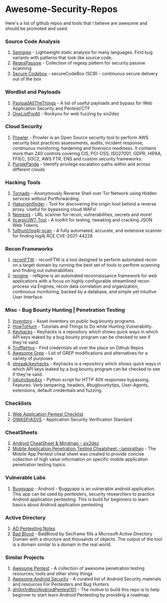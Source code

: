 # Awesome-Security-Repos
Here's a list of github repos and tools that I believe are awesome and should be promoted and used. 


### Source Code Analysis
1. [Semgrep](https://github.com/returntocorp/semgrep) - Lightweight static analysis for many languages. Find bug variants with patterns that look like source code. 
2. [RegexPassive](https://github.com/hahwul/RegexPassive) - Collection of regexp pattern for security passive scanning 
3. [Secure Codebox](https://github.com/secureCodeBox/secureCodeBox) - secureCodeBox (SCB) - continuous secure delivery out of the box 

### Wordlist and Payloads
1. [PayloadAllTheThings](https://github.com/swisskyrepo/PayloadsAllTheThings) - A list of useful payloads and bypass for Web Application Security and Pentest/CTF
2. [OneListForAll](https://github.com/six2dez/OneListForAll) - Rockyou for web fuzzing by six2dez

### Cloud Security
1. [Prowler](https://github.com/prowler-cloud/prowler) - Prowler is an Open Source security tool to perform AWS security best practices assessments, audits, incident response, continuous monitoring, hardening and forensics readiness. It contains more than 240 controls covering CIS, PCI-DSS, ISO27001, GDPR, HIPAA, FFIEC, SOC2, AWS FTR, ENS and custom security frameworks. 
2. [PurplePanda](https://github.com/carlospolop/PurplePanda) - Identify privilege escalation paths within and across different clouds 

### Hacking Tools
1. [Tornado](https://github.com/samet-g/tornado) - Anonymously Reverse Shell over Tor Network using Hidden services without Portforwarding. 
2. [Hakoriginfinder](https://github.com/hakluke/hakoriginfinder) - Tool for discovering the origin host behind a reverse proxy. Useful for bypassing cloud WAFs!
3. [Nemesis](https://github.com/machinexa2/Nemesis) - URL scanner for recon, vulnerabilities, secrets and more! 
4. [ticarpi/JWT Tool](https://github.com/ticarpi/jwt_tool) - A toolkit for testing, tweaking and cracking JSON Web Tokens
5. [fullhunt/log4j-scan](https://github.com/fullhunt/log4j-scan) - A fully automated, accurate, and extensive scanner for finding log4j RCE CVE-2021-44228

### Recon Frameworks
1. [reconFTW](https://github.com/six2dez/reconftw) - reconFTW is a tool designed to perform automated recon on a target domain by running the best set of tools to perform scanning and finding out vulnerabilities
2. [rengine](https://github.com/yogeshojha/rengine) - reNgine is an automated reconnaissance framework for web applications with a focus on highly configurable streamlined recon process via Engines, recon data correlation and organization, continuous monitoring, backed by a database, and simple yet intuitive User Interface. 

### Misc - Bug Bounty Hunting | Penetration Testing
1. [Inventory](https://github.com/trickest/inventory) - Asset inventory on public bug bounty programs. 
2. [HowToHunt](https://github.com/KathanP19/HowToHunt) - Tutorials and Things to Do while Hunting Vulnerability.
3. [Keyhacks](https://github.com/streaak/keyhacks) - Keyhacks is a repository which shows quick ways in which API keys leaked by a bug bounty program can be checked to see if they're valid. 
4. [TruffleHog](https://github.com/trufflesecurity/truffleHog) - Find credentials all over the place on Github Repos
5. [Awesome Grep](https://github.com/cipher387/awesome-grep) - List of GREP modifications and alternatives for a variety of purposes
6. [ streaak/keyhacks](https://github.com/streaak/keyhacks) - Keyhacks is a repository which shows quick ways in which API keys leaked by a bug bounty program can be checked to see if they're valid. 
7. [lobuhi/byp4xx](https://github.com/lobuhi/byp4xx) - Python script for HTTP 40X responses bypassing. Features: Verb tampering, headers, #bugbountytips, User-Agents, extensions, default credentials and fuzzing. 

### Checklists
1. [Web Application Pentest Checklist](https://github.com/e11i0t4lders0n/Web-Application-Pentest-Checklist)
2. [OWASP/ASVS](https://github.com/OWASP/ASVS) - Application Security Verification Standard 

### CheatSheets
1. [Android CheatSheet & Mindmap - six2dez](https://github.com/six2dez/pentest-book/blob/master/mobile/android.md)
2. [Mobile Application Penetration Testing Cheatsheet - tanprathan](https://github.com/tanprathan/MobileApp-Pentest-Cheatsheet) - The Mobile App Pentest cheat sheet was created to provide concise collection of high value information on specific mobile application penetration testing topics. 

### Vulnerable Labs
1. [Buggyapp](https://github.com/rahulkadavil/buggyapp) - Android - Buggyapp is an vulnerable android application. This app can be used by pentesters, security researchers to practice Android application pentesting. This is build for beginners to learn basics about Android application pentesting 

### Active Directory
1. [AD Pentesting Notes](https://github.com/nirajkharel/AD-Pentesting-Notes)
2. [Bad Blood](https://github.com/davidprowe/BadBlood) - BadBlood by Secframe fills a Microsoft Active Directory Domain with a structure and thousands of objects. The output of the tool is a domain similar to a domain in the real world.

### Similar Projects
1. [Awesome Pentest](https://github.com/enaqx/awesome-pentest) - A collection of awesome penetration testing resources, tools and other shiny things 
2. [Awesome Android Security](https://github.com/saeidshirazi/awesome-android-security) - A curated list of Android Security materials and resources For Pentesters and Bug Hunters
3. [dn0m1n8tor/AndroidPentest101](https://github.com/dn0m1n8tor/AndroidPentest101) - The motive to build this repo is to help beginner to start learn Android Pentesting by providing a roadmap. 
